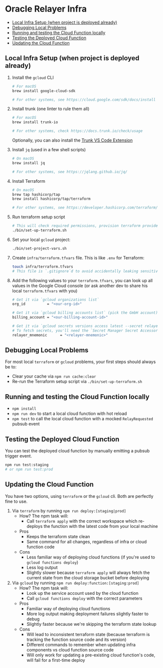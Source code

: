 # Oracle Relayer Infra

- [Local Infra Setup (when project is deployed already)](#local-infra-setup-when-project-is-deployed-already)
- [Debugging Local Problems](#debugging-local-problems)
- [Running and testing the Cloud Function locally](#running-and-testing-the-cloud-function-locally)
- [Testing the Deployed Cloud Function](#testing-the-deployed-cloud-function)
- [Updating the Cloud Function](#updating-the-cloud-function)

## Local Infra Setup (when project is deployed already)

1. Install the `gcloud` CLI

   ```sh
   # For macOS
   brew install google-cloud-sdk

   # For other systems, see https://cloud.google.com/sdk/docs/install
   ```

1. Install trunk (one linter to rule them all)

   ```sh
   # For macOS
   brew install trunk-io

   # For other systems, check https://docs.trunk.io/check/usage
   ```

   Optionally, you can also install the [Trunk VS Code Extension](https://marketplace.visualstudio.com/items?itemName=Trunk.io)

1. Install `jq` (used in a few shell scripts)

   ```sh
   # On macOS
   brew install jq

   # For other systems, see https://jqlang.github.io/jq/
   ```

1. Install Terraform

   ```sh
   # On macOS
   brew tap hashicorp/tap
   brew install hashicorp/tap/terraform

   # For other systems, see https://developer.hashicorp.com/terraform/install
   ```

1. Run terraform setup script

   ```sh
   # This will check required permissions, provision terraform providers, modules, and workspaces
   ./bin/set-up-terraform.sh
   ```

1. Set your local `gcloud` project:

   ```sh
   ./bin/set-project-vars.sh
   ```

1. Create `infra/terraform.tfvars` file. This is like `.env` for Terraform:

   ```sh
   touch infra/terraform.tfvars
   # This file is `.gitignore`d to avoid accidentally leaking sensitive data
   ```

1. Add the following values to your `terraform.tfvars`, you can look up all values in the Google Cloud console (or ask another dev to share his local `terraform.tfvars` with you)

   ```sh
   # Get it via `gcloud organizations list`
   org_id          = "<our-org-id>"

   # Get it via `gcloud billing accounts list` (pick the GmbH account)
   billing_account = "<our-billing-account-id>"

   # Get it via `gcloud secrets versions access latest --secret relayer-mnemonic-staging`
   # To fetch secrets, you'll need the `Secret Manager Secret Accessor` IAM role assigned to your Google Cloud Account
   relayer_mnemonic      = "<relayer-mnemonic>"
   ```

## Debugging Local Problems

For most local `terraform` or `gcloud` problems, your first steps should always be to:

- Clear your cache via `npm run cache:clear`
- Re-run the Terraform setup script via `./bin/set-up-terraform.sh`

## Running and testing the Cloud Function locally

- `npm install`
- `npm run dev` to start a local cloud function with hot reload
- `npm test` to call the local cloud function with a mocked `RelayRequested` pubsub event

## Testing the Deployed Cloud Function

You can test the deployed cloud function by manually emitting a pubsub trigger event.

```sh
npm run test:staging
# or npm run test:prod
```

## Updating the Cloud Function

You have two options, using `terraform` or the `gcloud` cli. Both are perfectly fine to use.

1. Via `terraform` by running `npm run deploy:[staging|prod]`
   - How? The npm task will:
     - Call `terraform apply` with the correct workspace which re-deploys the function with the latest code from your local machine
   - Pros
     - Keeps the terraform state clean
     - Same command for all changes, regardless of infra or cloud function code
   - Cons
     - Less familiar way of deploying cloud functions (if you're used to `gcloud functions deploy`)
     - Less log output
     - Slightly slower because `terraform apply` will always fetch the current state from the cloud storage bucket before deploying
2. Via `gcloud` by running `npm run deploy:function:[staging:prod]`
   - How? The npm task will:
     - Look up the service account used by the cloud function
     - Call `gcloud functions deploy` with the correct parameters
   - Pros
     - Familiar way of deploying cloud functions
     - More log output making deployment failures slightly faster to debug
     - Slightly faster because we're skipping the terraform state lookup
   - Cons
     - Will lead to inconsistent terraform state (because terraform is tracking the function source code and its version)
     - Different commands to remember when updating infra components vs cloud function source code
     - Will only work for updating a pre-existing cloud function's code, will fail for a first-time deploy
